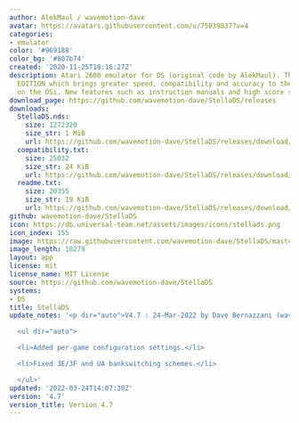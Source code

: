 ```yaml
---
author: AlekMaul / wavemotion-dave
avatar: https://avatars.githubusercontent.com/u/75039837?v=4
categories:
- emulator
color: '#969188'
color_bg: '#807b74'
created: '2020-11-25T18:16:27Z'
description: Atari 2600 emulator for DS (original code by AlekMaul). This is the PHOENIX
  EDITION which brings greater speed, compatibility and accuracy to the emulation
  on the DSi. New features such as instruction manuals and high score support included!
download_page: https://github.com/wavemotion-dave/StellaDS/releases
downloads:
  StellaDS.nds:
    size: 1272320
    size_str: 1 MiB
    url: https://github.com/wavemotion-dave/StellaDS/releases/download/4.7/StellaDS.nds
  compatibility.txt:
    size: 25032
    size_str: 24 KiB
    url: https://github.com/wavemotion-dave/StellaDS/releases/download/4.7/compatibility.txt
  readme.txt:
    size: 20355
    size_str: 19 KiB
    url: https://github.com/wavemotion-dave/StellaDS/releases/download/4.7/readme.txt
github: wavemotion-dave/StellaDS
icon: https://db.universal-team.net/assets/images/icons/stellads.png
icon_index: 155
image: https://raw.githubusercontent.com/wavemotion-dave/StellaDS/master/arm9/gfx/bgTop.png
image_length: 10279
layout: app
license: mit
license_name: MIT License
source: https://github.com/wavemotion-dave/StellaDS
systems:
- DS
title: StellaDS
update_notes: '<p dir="auto">V4.7 : 24-Mar-2022 by Dave Bernazzani (wavemotion)</p>

  <ul dir="auto">

  <li>Added per-game configuration settings.</li>

  <li>Fixed 3E/3F and UA bankswitching schemes.</li>

  </ul>'
updated: '2022-03-24T14:07:30Z'
version: '4.7'
version_title: Version 4.7
---
```

